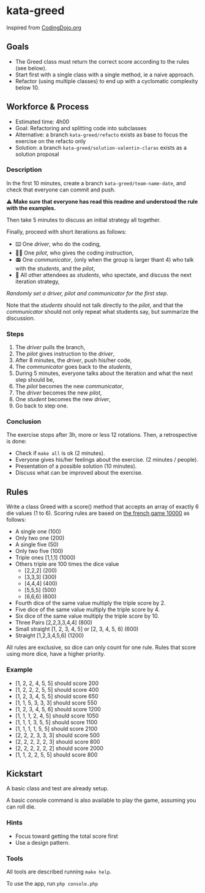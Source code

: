 # kata-greed
Inspired from [CodingDojo.org](https://codingdojo.org/kata/Greed/)

## Goals
* The Greed class must return the correct score according to the rules (see below).
* Start first with a single class with a single method, ie a naive approach.
* Refactor (using multiple classes) to end up with a cyclomatic complexity below 10.

## Workforce & Process
* Estimated time: 4h00
* Goal: Refactoring and splitting code into subclasses
* Alternative: a branch `kata-greed/refacto` exists as base to focus the exercise on the refacto only
* Solution: a branch `kata-greed/solution-valentin-claras` exists as a solution proposal

### Description
In the first 10 minutes, create a branch `kata-greed/team-name-date`, and check that everyone can commit and push.

⚠️ **Make sure that everyone has read this readme and understood the rule with the examples.**

Then take 5 minutes to discuss an initial strategy all together.

Finally, proceed with short iterations as follows:
* ⌨️ One *driver*, who do the coding,
* 🧑‍✈️️ One *pilot*, who gives the coding instruction,
* 📻 One *communicator*, (only when the group is larger thant 4) who talk with the *students*, and the *pilot*,
* 🏫 All other attendees as *students*, who spectate, and discuss the next iteration strategy,

_Randomly set a driver, pilot and communicator for the first step._

Note that the *students* should not talk directly to the *pilot*, and that the *communicator* should not only repeat what students say, but summarize the discussion.

### Steps
1. The *driver* pulls the branch,
2. The *pilot* gives instruction to the *driver*,
3. After 8 minutes, the *driver*, push his/her code,
4. The *communicator* goes back to the *students*,
5. During 5 minutes, everyone talks about the iteration and what the next step should be,
6. The *pilot* becomes the new *communicator*,
7. The *driver* becomes the new *pilot*,
8. One *student* becomes the new *driver*,
9. Go back to step one.

### Conclusion

The exercise stops after 3h, more or less 12 rotations. Then, a retrospective is done:
* Check if `make all` is ok (2 minutes).
* Everyone gives his/her feelings about the exercise. (2 minutes / people).
* Presentation of a possible solution (10 minutes).
* Discuss what can be improved about the exercise.

## Rules
Write a class Greed with a score() method that accepts an array of exactly 6 die values (1 to 6). Scoring rules are based on [the french game 10000](https://fr.wikipedia.org/wiki/10000#Jeu_%C3%A0_6_d%C3%A9s) as follows:

* A single one (100)
* Only two one (200)
* A single five (50)
* Only two five (100)
* Triple ones [1,1,1] (1000)
* Others triple are 100 times the dice value
  * [2,2,2] (200)
  * [3,3,3] (300)
  * [4,4,4] (400)
  * [5,5,5] (500)
  * [6,6,6] (600)
* Fourth dice of the same value multiply the triple score by 2.
* Five dice of the same value multiply the triple score by 4.
* Six dice of the same value multiply the triple score by 10.
* Three Pairs [2,2,3,3,4,4] (800)
* Small straight [1, 2, 3, 4, 5] or [2, 3, 4, 5, 6] (600)
* Straight [1,2,3,4,5,6] (1200)

All rules are exclusive, so dice can only count for one rule. Rules that score using more dice, have a higher priority.

### Example
* [1, 2, 2, 4, 5, 5] should score 200
* [1, 2, 2, 2, 5, 5] should score 400
* [1, 2, 3, 4, 5, 5] should score 650
* [1, 1, 5, 3, 3, 3] should score 550
* [1, 2, 3, 4, 5, 6] should score 1200
* [1, 1, 1, 2, 4, 5] should score 1050
* [1, 1, 1, 3, 5, 5] should score 1100
* [1, 1, 1, 1, 5, 5] should score 2100
* [2, 2, 2, 3, 3, 3] should score 500
* [2, 2, 2, 2, 2, 3] should score 800
* [2, 2, 2, 2, 2, 2] should score 2000
* [1, 1, 2, 2, 5, 5] should score 800

## Kickstart
A basic class and test are already setup. 

A basic console command is also available to play the game, assuming you can roll die.

### Hints
* Focus toward getting the total score first
* Use a design pattern.

### Tools
All tools are described running ```make help```.

To use the app, run ```php console.php```

